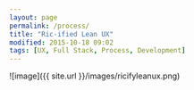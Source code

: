 ```yaml
---
layout: page
permalink: /process/
title: "Ric-ified Lean UX"
modified: 2015-10-18 09:02
tags: [UX, Full Stack, Process, Development]
---
```




![image]({{ site.url }}/images/ricifyleanux.png)

